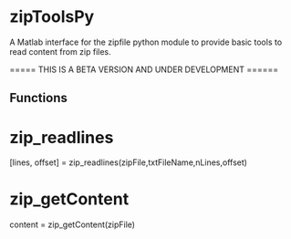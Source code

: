 # zipToolsPy
A Matlab interface for the zipfile python module to provide basic tools to read content from zip files.


===== THIS IS A BETA VERSION AND UNDER DEVELOPMENT ======


## Functions
# zip_readlines
[lines, offset] = zip_readlines(zipFile,txtFileName,nLines,offset)

# zip_getContent
content = zip_getContent(zipFile)